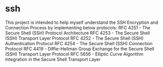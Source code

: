 # ssh
This project is intended to help myself understand the SSH Encryption and Connection Process by implementing below protocols:
RFC 4251 - The Secure Shell (SSH) Protocol Architecture
RFC 4253 - The Secure Shell (SSH) Transport Layer Protocol
RFC 4252 - The Secure Shell (SSH) Authentication Protocol
RFC 4254 - The Secure Shell (SSH) Connection Protocol
RFC 4419 - Diffie-Hellman Group Exchange for the Secure Shell (SSH) Transport Layer Protocol
RFC 5656 - Elliptic Curve Algorithm Integration in the Secure Shell Transport Layer